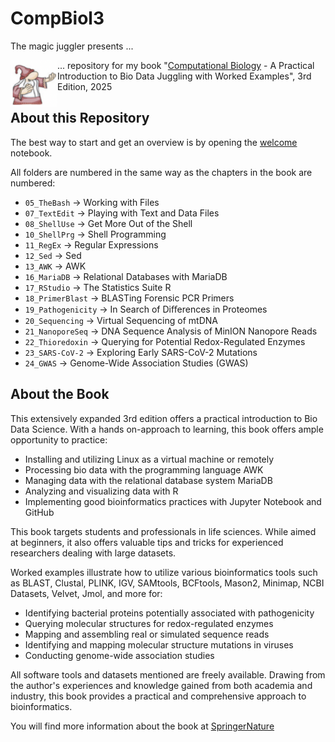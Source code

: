 # CompBiol3

The magic juggler presents ...

<img align="left" width="75" height="75" src="magic_juggler.png"> ... repository for my book "[Computational Biology](https://link.springer.com/book/9783031703133) - A Practical Introduction to Bio Data Juggling with Worked Examples", 3rd Edition, 2025

## About this Repository
The best way to start and get an overview is by opening the [welcome](welcome.ipynb) notebook.

All folders are numbered in the same way as the chapters in the book are numbered:

- `05_TheBash` -> Working with Files
- `07_TextEdit` -> Playing with Text and Data Files
- `08_ShellUse` -> Get More Out of the Shell
- `10_ShellPrg` -> Shell Programming
- `11_RegEx` -> Regular Expressions
- `12_Sed` -> Sed
- `13_AWK` -> AWK
- `16_MariaDB` -> Relational Databases with MariaDB
- `17_RStudio` -> The Statistics Suite R
- `18_PrimerBlast` -> BLASTing Forensic PCR Primers
- `19_Pathogenicity` -> In Search of Diﬀerences in Proteomes
- `20_Sequencing` -> Virtual Sequencing of mtDNA
- `21_NanoporeSeq` -> DNA Sequence Analysis of MinION Nanopore Reads
- `22_Thioredoxin` -> Querying for Potential Redox-Regulated Enzymes
- `23_SARS-CoV-2` -> Exploring Early SARS-CoV-2 Mutations
- `24_GWAS` -> Genome-Wide Association Studies (GWAS)


## About the Book
This extensively expanded 3rd edition offers a practical introduction to Bio Data Science. With a hands on-approach to learning, this book offers ample opportunity to practice:
 
- Installing and utilizing Linux as a virtual machine or remotely
- Processing bio data with the programming language AWK
- Managing data with the relational database system MariaDB
- Analyzing and visualizing data with R
- Implementing good bioinformatics practices with Jupyter Notebook and GitHub
 
This book targets students and professionals in life sciences. While aimed at beginners, it also offers valuable tips and tricks for experienced researchers dealing with large datasets.
 
Worked examples illustrate how to utilize various bioinformatics tools such as BLAST, Clustal, PLINK, IGV, SAMtools, BCFtools, Mason2, Minimap, NCBI Datasets, Velvet, Jmol, and more for:
 
- Identifying bacterial proteins potentially associated with pathogenicity
- Querying molecular structures for redox-regulated enzymes
- Mapping and assembling real or simulated sequence reads
- Identifying and mapping molecular structure mutations in viruses
- Conducting genome-wide association studies
 
All software tools and datasets mentioned are freely available. Drawing from the author's experiences and knowledge gained from both academia and industry, this book provides a practical and comprehensive approach to bioinformatics.

You will find more information about the book at [SpringerNature](https://link.springer.com/book/9783031703133)

